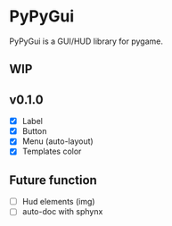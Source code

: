 PyPyGui
=============

PyPyGui is a GUI/HUD library for pygame.

## WIP

## v0.1.0
- [x] Label  
- [x] Button
- [x] Menu (auto-layout)
- [x] Templates color

## Future function
- [ ] Hud elements (img)
- [ ] auto-doc with sphynx
